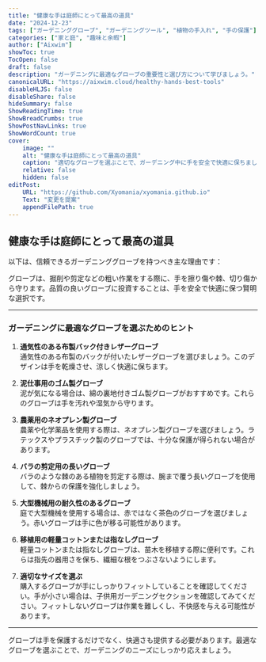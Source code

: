 ```yaml
---
title: "健康な手は庭師にとって最高の道具"
date: "2024-12-23"
tags: ["ガーデニンググローブ", "ガーデニングツール", "植物の手入れ", "手の保護"]
categories: ["家と庭", "趣味と余暇"]
author: ["Aixwim"]
showToc: true
TocOpen: false
draft: false
description: "ガーデニングに最適なグローブの重要性と選び方について学びましょう。"
canonicalURL: "https://aixwim.cloud/healthy-hands-best-tools"
disableHLJS: false
disableShare: false
hideSummary: false
ShowReadingTime: true
ShowBreadCrumbs: true
ShowPostNavLinks: true
ShowWordCount: true
cover:
    image: ""
    alt: "健康な手は庭師にとって最高の道具"
    caption: "適切なグローブを選ぶことで、ガーデニング中に手を安全で快適に保ちましょう。"
    relative: false
    hidden: false
editPost:
    URL: "https://github.com/Xyomania/xyomania.github.io"
    Text: "変更を提案"
    appendFilePath: true
---
```


## 健康な手は庭師にとって最高の道具

以下は、信頼できるガーデニンググローブを持つべき主な理由です：

グローブは、掘削や剪定などの粗い作業をする際に、手を擦り傷や棘、切り傷から守ります。品質の良いグローブに投資することは、手を安全で快適に保つ賢明な選択です。

---

### ガーデニングに最適なグローブを選ぶためのヒント

1. **通気性のある布製バック付きレザーグローブ**  
   通気性のある布製のバックが付いたレザーグローブを選びましょう。このデザインは手を乾燥させ、涼しく快適に保ちます。

2. **泥仕事用のゴム製グローブ**  
   泥が気になる場合は、綿の裏地付きゴム製グローブがおすすめです。これらのグローブは手を汚れや湿気から守ります。

3. **農薬用のネオプレン製グローブ**  
   農薬や化学薬品を使用する際は、ネオプレン製グローブを選びましょう。ラテックスやプラスチック製のグローブでは、十分な保護が得られない場合があります。

4. **バラの剪定用の長いグローブ**  
   バラのような棘のある植物を剪定する際は、腕まで覆う長いグローブを使用して、棘からの保護を強化しましょう。

5. **大型機械用の耐久性のあるグローブ**  
   庭で大型機械を使用する場合は、赤ではなく茶色のグローブを選びましょう。赤いグローブは手に色が移る可能性があります。

6. **移植用の軽量コットンまたは指なしグローブ**  
   軽量コットンまたは指なしグローブは、苗木を移植する際に便利です。これらは指先の器用さを保ち、繊細な根をつぶさないようにします。

7. **適切なサイズを選ぶ**  
   購入するグローブが手にしっかりフィットしていることを確認してください。手が小さい場合は、子供用ガーデニングセクションを確認してみてください。フィットしないグローブは作業を難しくし、不快感を与える可能性があります。

---

グローブは手を保護するだけでなく、快適さも提供する必要があります。最適なグローブを選ぶことで、ガーデニングのニーズにしっかり応えましょう。
